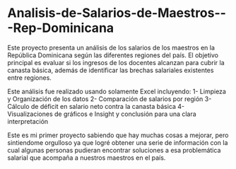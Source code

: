 # Analisis-de-Salarios-de-Maestros---Rep-Dominicana
Este proyecto presenta un análisis de los salarios de los maestros en la República Dominicana según las diferentes regiones del país. El objetivo principal es evaluar si los ingresos de los docentes alcanzan para cubrir la canasta básica, además de identificar las brechas salariales existentes entre regiones.

Este análisis fue realizado usando solamente Excel incluyendo:
  1- Limpieza y Organización de los datos
  2- Comparación de salarios por región
  3- Cálculo de déficit en salario neto contra la canasta básica 
  4- Visualizaciones de gráficos e Insight y conclusión para una clara interpretación

Este es mi primer proyecto sabiendo que hay muchas cosas a mejorar, pero sintiendome orgulloso ya que logré 
obtener una serie de información con la cual algunas personas pudieran encontrar soluciones a esa problemática
salarial que acompaña a nuestros maestros en el país.

